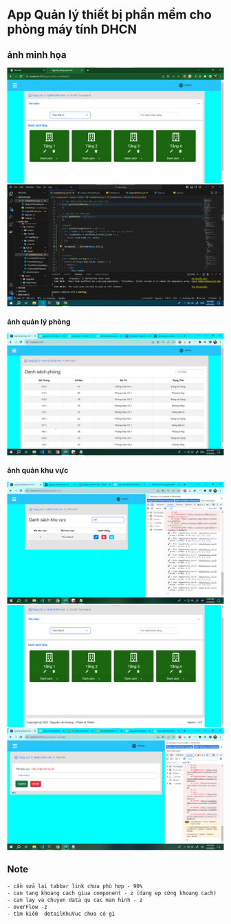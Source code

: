 # App Quản lý thiết bị phần mềm cho phòng máy tính DHCN

## ảnh minh họa
![...](./AnhMinhHoa/img_minhHoa.png)
![...](./AnhMinhHoa/img_code.png)

### ảnh quản lý phòng
![QL Phòng](./AnhMinhHoa/img_QLPhong.png)

### ảnh quản khu vực
![QL Phòng](./AnhMinhHoa/img_QLKhuVuc.png)
![QL Phòng](./AnhMinhHoa/img_Detail_KhuVuc.png)
![QL Phòng](./AnhMinhHoa/img_QLKhuVuc_Form.png)


## Note
    - cần sửa lại tabbar link chưa phù hợp - 90%
    - can tang khoang cach giua component - z (dang ep cứng khoang cach)
    - can lay va chuyen data qu cac man hinh - z
    - overFlow -z 
    - tìm kiếm  detailKhuVuc chưa có gì
